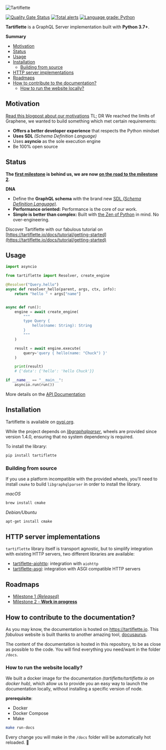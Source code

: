 ![Tartiflette](docs/github-landing.png)

[![Quality Gate Status](https://sonarcloud.io/api/project_badges/measure?project=tartiflette_tartiflette&metric=alert_status)](https://sonarcloud.io/dashboard?id=tartiflette_tartiflette)
[![Total alerts](https://img.shields.io/lgtm/alerts/g/tartiflette/tartiflette.svg?logo=lgtm&logoWidth=18)](https://lgtm.com/projects/g/tartiflette/tartiflette/alerts/)
[![Language grade: Python](https://img.shields.io/lgtm/grade/python/g/tartiflette/tartiflette.svg?logo=lgtm&logoWidth=18)](https://lgtm.com/projects/g/tartiflette/tartiflette/context:python)


**Tartiflette** is a GraphQL Server implementation built with **Python 3.7+**.

**Summary**

- [Motivation](#motivation)
- [Status](#status)
- [Usage](#usage)
- [Installation](#installation)
  - [Building from source](#building-from-source)
- [HTTP server implementations](#http-server-implementations)
- [Roadmaps](#roadmaps)
- [How to contribute to the documentation?](#how-to-contribute-to-the-documentation)
  - [How to run the website locally?](#how-to-run-the-website-locally)

## Motivation

[Read this blogpost about our motivations](https://medium.com/dailymotion/tartiflette-graphql-api-engine-python-open-source-a200c5bbc477)
TL; DR
We reached the limits of Graphene, we wanted to build something which met certain requirements:
* **Offers a better developer experience** that respects the Python mindset
* **Uses SDL** _(Schema Definition Language)_
* Uses **asyncio** as the sole execution engine
* Be 100% open source

## Status

**The [first milestone](/docs/roadmaps/milestone-1.md) is behind us, we are now [on the road to the milestone 2](/docs/roadmaps/milestone-2.md)**.

**DNA**

* Define the **GraphQL schema** with the brand new [SDL _(Schema Definition Language)_](https://github.com/facebook/graphql/blob/master/spec/Section%203%20--%20Type%20System.md).
* **Performance oriented:** Performance is the core of our work.
* **Simple is better than complex:** Built with [the Zen of Python](https://www.python.org/dev/peps/pep-0020/#id3) in mind. No over-engineering.

Discover Tartiflette with our fabulous tutorial on [https://tartiflette.io/docs/tutorial/getting-started](https://tartiflette.io/docs/tutorial/getting-started)

## Usage

```python
import asyncio

from tartiflette import Resolver, create_engine

@Resolver("Query.hello")
async def resolver_hello(parent, args, ctx, info):
    return "hello " + args["name"]


async def run():
    engine = await create_engine(
        """
        type Query {
            hello(name: String): String
        }
        """
    )

    result = await engine.execute(
        query='query { hello(name: "Chuck") }'
    )

    print(result)
    # {'data': {'hello': 'hello Chuck'}}

if __name__ == "__main__":
    asyncio.run(run())
```

More details on the [API Documentation](https://tartiflette.io/docs/api/engine/)

## Installation

Tartiflette is available on [pypi.org](https://pypi.org/project/tartiflette/).

While the project depends on *[libgraphqlparser](https://github.com/graphql/libgraphqlparser)*,
wheels are provided since version 1.4.0, ensuring that no system dependency is required.

To install the library:

```bash
pip install tartiflette
```

### Building from source

If you use a platform incompatible with the provided wheels, you'll need to install `cmake` to build `libgraphqlparser`
in order to install the library.

*macOS*
```bash
brew install cmake
```

*Debian/Ubuntu*
```bash
apt-get install cmake
```

## HTTP server implementations

`tartiflette` library itself is transport agnostic, but to simplify integration with existing HTTP servers, two
different libraries are available:

- [tartiflette-aiohttp](https://github.com/tartiflette/tartiflette-aiohttp): integration with `aiohttp`
- [tartiflette-asgi](https://github.com/tartiflette/tartiflette-asgi): integration with ASGI compatible HTTP servers

## Roadmaps

* [Milestone 1 _(Released)_](/docs/roadmaps/milestone-1.md)
* [Milestone 2 - **Work in progress**](/docs/roadmaps/milestone-2.md)

## How to contribute to the documentation?

As you may know, the documentation is hosted on https://tartiflette.io. This _fabulous_ website is built thanks to another amazing tool, [docusaurus](https://docusaurus.io/).

The content of the documentation is hosted in this repository, to be as close as possible to the code. You will find everything you need/want in the folder `/docs`.

### How to run the website locally?

We built a docker image for the documentation _(tartiflette/tartiflette.io on docker hub)_, which allow us to provide you an easy way to launch the documentation locally, without installing a specific version of node.

**prerequisite**:
- Docker
- Docker Compose
- Make

```bash
make run-docs
```

Every change you will make in the `/docs` folder will be automatically hot reloaded. :tada:
